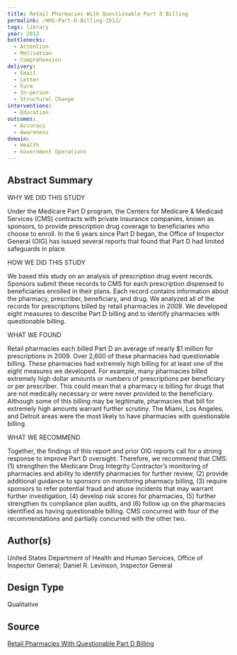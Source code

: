 ```yaml
---
title: Retail Pharmacies With Questionable Part D Billing
permalink: /HHS-Part-D-Billing-2012/
tags: library 
year: 2012
bottlenecks: 
  - Attention 
  - Motivation
  - Comprehension 
delivery: 
  - Email 
  - Letter  
  - Form 
  - In-person 
  - Structural Change
interventions: 
  - Education 
outcomes: 
  - Accuracy 
  - Awareness
domain: 
  - Health 
  - Government Operations
---
```

## Abstract Summary

WHY WE DID THIS STUDY

Under the Medicare Part D program, the Centers for Medicare & Medicaid Services (CMS) contracts with private insurance companies, known as sponsors, to provide prescription drug coverage to beneficiaries who choose to enroll. In the 6 years since Part D began, the Office of Inspector General (OIG) has issued several reports that found that Part D had limited safeguards in place.

HOW WE DID THIS STUDY

We based this study on an analysis of prescription drug event records. Sponsors submit these records to CMS for each prescription dispensed to beneficiaries enrolled in their plans. Each record contains information about the pharmacy, prescriber, beneficiary, and drug. We analyzed all of the records for prescriptions billed by retail pharmacies in 2009. We developed eight measures to describe Part D billing and to identify pharmacies with questionable billing.

WHAT WE FOUND

Retail pharmacies each billed Part D an average of nearly $1 million for prescriptions in 2009. Over 2,600 of these pharmacies had questionable billing. These pharmacies had extremely high billing for at least one of the eight measures we developed. For example, many pharmacies billed extremely high dollar amounts or numbers of prescriptions per beneficiary or per prescriber. This could mean that a pharmacy is billing for drugs that are not medically necessary or were never provided to the beneficiary. Although some of this billing may be legitimate, pharmacies that bill for extremely high amounts warrant further scrutiny. The Miami, Los Angeles, and Detroit areas were the most likely to have pharmacies with questionable billing.

WHAT WE RECOMMEND

Together, the findings of this report and prior OIG reports call for a strong response to improve Part D oversight. Therefore, we recommend that CMS: (1) strengthen the Medicare Drug Integrity Contractor’s monitoring of pharmacies and ability to identify pharmacies for further review, (2) provide additional guidance to sponsors on monitoring pharmacy billing, (3) require sponsors to refer potential fraud and abuse incidents that may warrant further investigation, (4) develop risk scores for pharmacies, (5) further strengthen its compliance plan audits, and (6) follow up on the pharmacies identified as having questionable billing. CMS concurred with four of the recommendations and partially concurred with the other two.

## Author(s)

United States Department of Health and Human Services, Office of Inspector General; Daniel R. Levinson, Inspector General

## Design Type

Qualitative

## Source

<a href="https://oig.hhs.gov/oei/reports/oei-02-09-00600.pdf">Retail Pharmacies With Questionable Part D Billing</a>
